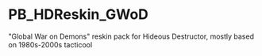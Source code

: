 # PB_HDReskin_GWoD
 "Global War on Demons" reskin pack for Hideous Destructor, mostly based on 1980s-2000s tacticool
